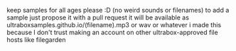 keep samples for all ages please :D (no weird sounds or filenames)
to add a sample just propose it with a pull request
it will be available as ultraboxsamples.github.io/(filename).mp3 or wav or whatever
i made this because I don't trust making an account on other ultrabox-approved file hosts like filegarden
